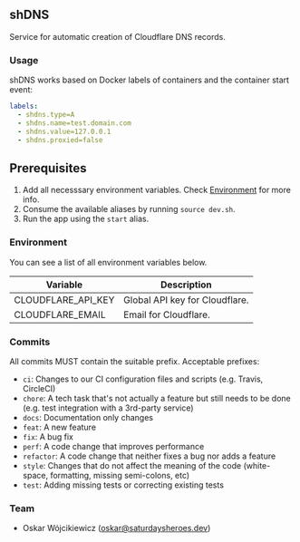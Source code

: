 ## shDNS

Service for automatic creation of Cloudflare DNS records.

### Usage

shDNS works based on Docker labels of containers and the container start event:

```yaml
labels:
  - shdns.type=A
  - shdns.name=test.domain.com
  - shdns.value=127.0.0.1
  - shdns.proxied=false
```

## Prerequisites

1. Add all necesssary environment variables. Check [Environment](#environment) for more info.
2. Consume the available aliases by running `source dev.sh`.
3. Run the app using the `start` alias.

### Environment

You can see a list of all environment variables below.

| Variable           | Description                    |
| ------------------ | ------------------------------ |
| CLOUDFLARE_API_KEY | Global API key for Cloudflare. |
| CLOUDFLARE_EMAIL   | Email for Cloudflare.          |

### Commits

All commits MUST contain the suitable prefix. Acceptable prefixes:

- `ci`: Changes to our CI configuration files and scripts (e.g. Travis, CircleCI)
- `chore`: A tech task that's not actually a feature but still needs to be done (e.g. test integration with a 3rd-party service)
- `docs`: Documentation only changes
- `feat`: A new feature
- `fix`: A bug fix
- `perf`: A code change that improves performance
- `refactor`: A code change that neither fixes a bug nor adds a feature
- `style`: Changes that do not affect the meaning of the code (white-space, formatting, missing semi-colons, etc)
- `test`: Adding missing tests or correcting existing tests

### Team

- Oskar Wójcikiewicz (oskar@saturdaysheroes.dev)

